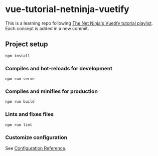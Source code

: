 # vue-tutorial-netninja-vuetify

This is a learning repo following [The Net Ninja's Vuetify tutorial playlist](https://www.youtube.com/playlist?list=PL4cUxeGkcC9g0MQZfHwKcuB0Yswgb3gA5). Each concept is added in a new commit.

## Project setup
```
npm install
```

### Compiles and hot-reloads for development
```
npm run serve
```

### Compiles and minifies for production
```
npm run build
```

### Lints and fixes files
```
npm run lint
```

### Customize configuration
See [Configuration Reference](https://cli.vuejs.org/config/).
